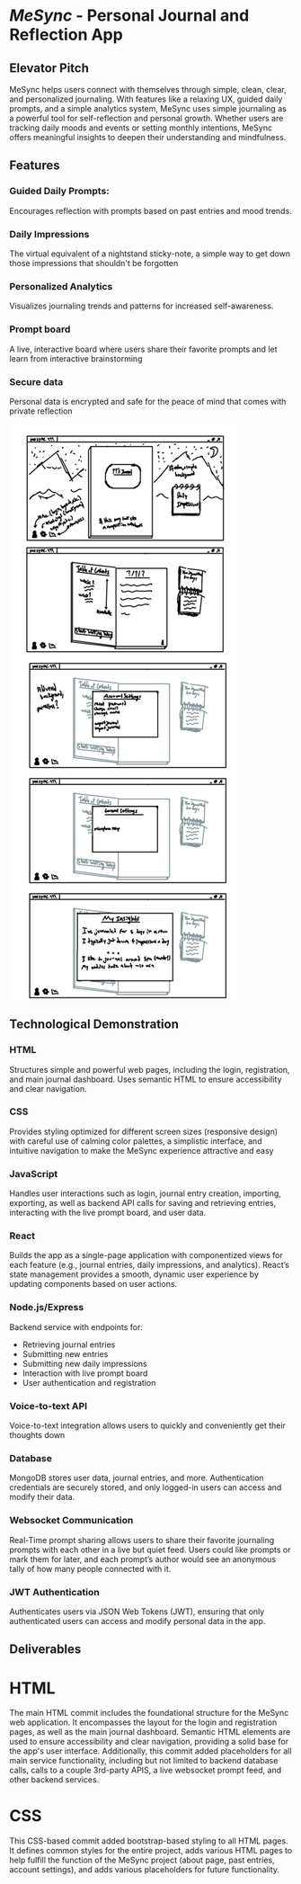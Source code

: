 # _MeSync_ - Personal Journal and Reflection App
## Elevator Pitch
MeSync helps users connect with themselves through simple, clean, clear, and personalized journaling. With features like a relaxing UX, guided daily prompts, and a simple analytics system, MeSync uses simple journaling as a powerful tool for self-reflection and personal growth. Whether users are tracking daily moods and events or setting monthly intentions, MeSync offers meaningful insights to deepen their understanding and mindfulness.

## Features
### Guided Daily Prompts:
Encourages reflection with prompts based on past entries and mood trends.
### Daily Impressions
The virtual equivalent of a nightstand sticky-note, a simple way to get down those impressions that shouldn't be forgotten
### Personalized Analytics
Visualizes journaling trends and patterns for increased self-awareness.
### Prompt board
A live, interactive board where users share their favorite prompts and let learn from interactive brainstorming 
### Secure data
Personal data is encrypted and safe for the peace of mind that comes with private reflection

![MeSync Sketches](/assets/MeSync%20Sketches.png)

## Technological Demonstration
### HTML
Structures simple and powerful web pages, including the login, registration, and main journal dashboard. Uses semantic HTML to ensure accessibility and clear navigation.
### CSS
Provides styling optimized for different screen sizes (responsive design) with careful use of calming color palettes, a simplistic interface, and intuitive navigation to make the MeSync experience attractive and easy
### JavaScript
Handles user interactions such as login, journal entry creation, importing,  exporting, as well as backend API calls for saving and retrieving entries, interacting with the live prompt board, and user data.
### React
Builds the app as a single-page application with componentized views for each feature (e.g., journal entries, daily impressions, and analytics). React’s state management provides a smooth, dynamic user experience by updating components based on user actions.
### Node.js/Express
Backend service with endpoints for:
- Retrieving journal entries
- Submitting new entries
- Submitting new daily impressions
- Interaction with live prompt board
- User authentication and registration
### Voice-to-text API
Voice-to-text integration allows users to quickly and conveniently get their thoughts down
### Database
MongoDB stores user data, journal entries, and more. Authentication credentials are securely stored, and only logged-in users can access and modify their data.
### Websocket Communication
Real-Time prompt sharing allows users to share their favorite journaling prompts with each other in a live but quiet feed. Users could like prompts or mark them for later, and each prompt’s author would see an anonymous tally of how many people connected with it.
### JWT Authentication
Authenticates users via JSON Web Tokens (JWT), ensuring that only authenticated users can access and modify personal data in the app.

## Deliverables
# HTML
The main HTML commit includes the foundational structure for the MeSync web application. It encompasses the layout for the login and registration pages, as well as the main journal dashboard. Semantic HTML elements are used to ensure accessibility and clear navigation, providing a solid base for the app's user interface. Additionally, this commit added placeholders for all main service functionality, including but not limited to backend database calls, calls to a couple 3rd-party APIS, a live websocket prompt feed, and other backend services.
# CSS
This CSS-based commit added bootstrap-based styling to all HTML pages. It defines common styles for the entire project, adds various HTML pages to help fulfill the function of the MeSync project (about page, past entries, account settings), and adds various placeholders for future functionality.

